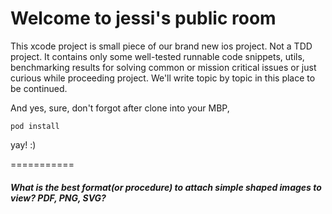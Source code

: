 # Welcome to jessi's public room

This xcode project is small piece of our brand new ios project. Not a TDD project.
It contains only some well-tested runnable code snippets, utils, benchmarking results for solving common or mission critical issues or just curious while proceeding project. We'll write topic by topic in this place to be continued.

And yes, sure, don't forgot after clone into your MBP,
```
pod install
```
yay! :)

===========
##### What is the best format(or procedure) to attach simple shaped images to view? PDF, PNG, SVG?

